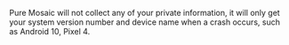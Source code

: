 Pure Mosaic will not collect any of your private information, it will only get your system version number and device name when a crash occurs, such as Android 10, Pixel 4.
